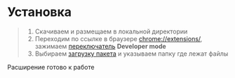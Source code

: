 # Установка

> 1. Скачиваем и размещаем в локальной директории
> 2. Переходим по ссылке в браузере [chrome://extensions/](chrome://extensions/), зажимаем [переключатель](https://prnt.sc/q3hk9i) **Developer mode**
> 3. Выбираем [загрузку пакета](https://prnt.sc/q3hkkq) и указываем папку где лежат файлы

Расширение готово к работе

